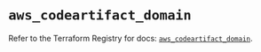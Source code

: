# `aws_codeartifact_domain`

Refer to the Terraform Registry for docs: [`aws_codeartifact_domain`](https://registry.terraform.io/providers/hashicorp/aws/5.79.0/docs/resources/codeartifact_domain).
